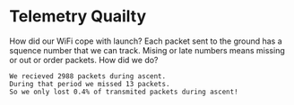 
# Telemetry Quailty

How did our WiFi cope with launch? Each packet sent to the ground has a squence number that we can track. Mising or late numbers means missing or out or order packets. How did we do?



    We recieved 2988 packets during ascent.
    During that period we missed 13 packets.
    So we only lost 0.4% of transmited packets during ascent!



